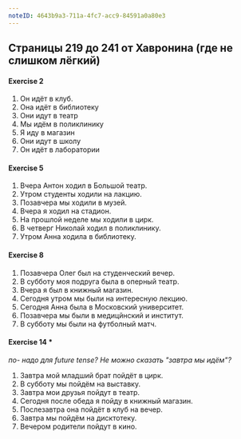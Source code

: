 ```yaml
---
noteID: 4643b9a3-711a-4fc7-acc9-84591a0a80e3
---
```

## Страницы 219 до 241 от Хавронина (где не слишком лёгкий)

#### Exercise 2
1. Он идёт в клуб.
2. Она идёт в библиотеку
3. Они идут в театр
4. Мы идём в поликлинику
5. Я иду в магазин
6. Они идут в школу
7. Он идёт в лаборатории

#### Exercise 5
1. Вчера Антон ходил в Большой театр.
2. Утром студенты ходили на лакцию.
3. Позавчера мы ходили в музей.
4. Вчера я ходил на стадион.
5. На прошлой неделе мы ходили в цирк.
6. В четверг Николай ходил в поликлинику.
7. Утром Анна ходила в библиотеку.

#### Exercise 8
1. Позавчера Олег был на студенческий вечер.
2. В субботу моя подруга была в оперный театр.
3. Вчера я был в книжный магазин.
4. Сегодня утром мы были на интересную лекцию.
5. Сегодня Анна была в Московский университет.
6. Позавчера мы были в медицйнский и институт.
7. В субботу мы были на футболный матч.

#### Exercise 14 \* 
*по- надо для future tense? Не можно сказать "завтра мы идём"?*
1. Завтра мой младший брат пойдёт в цирк.
2. В субботу мы пойдём на выставку.
3. Завтра мои друзья пойдут в театр.
4. Сегодня после обеда я пойду в книжный магазин.
5. Послезавтра она пойдёт в клуб на вечер.
6. Завтра мы пойдём на дисктотеку.
7. Вечером родители пойдут в кино.

